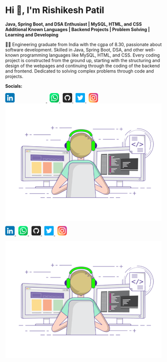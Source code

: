# Hi 👋, I'm Rishikesh Patil

**Java, Spring Boot, and DSA Enthusiast | MySQL, HTML, and CSS Additional Known Languages | Backend Projects | Problem Solving | Learning and Developing**

👨‍💻 Engineering graduate from India with the cgpa of  8.30, passionate about software development. Skilled in Java, Spring Boot, DSA, and other well-known programming languages like MySQL, HTML, and CSS. Every coding project is constructed from the ground up, starting with the structuring and design of the webpages and continuing through the coding of the backend and frontend. Dedicated to solving complex problems through code and projects.

**Socials:**
<div>
    <a href="https://www.linkedin.com/in/patilrishikesh">
        <img src="linkedin.png" alt="instagram" width="30px" style="padding-right: 100px;">
    </a>
    &nbsp; <a href="https://wa.me/919137108042">
        <img src="whatsapp.png" alt="instagram" width="30px">
    </a>
    &nbsp; <a href="https://github.com/TheRishiPatil">
        <img src="github.png" alt="instagram" width="30px">
    </a>
    &nbsp; <a href="https://twitter.com/Rishi9137108042">
        <img src="twitter.png" alt="instagram" width="30px">
    </a>
    &nbsp; <a href="https://www.instagram.com/i_a_m_i_r_o_n_m_a_n/">
        <img src="instagram.png" alt="instagram" width="30px">
    </a>
    <img src="gif.gif" width="500px">
</div>

<p>
        <p>
            <a href="https://www.linkedin.com/in/patilrishikesh">
                <img src="linkedin.png" alt="instagram" width="30px">
            </a>
            &nbsp; <a href="https://wa.me/919137108042">
                <img src="whatsapp.png" alt="instagram" width="30px">
            </a>
            &nbsp; <a href="https://github.com/TheRishiPatil">
                <img src="github.png" alt="instagram" width="30px">
            </a>
            &nbsp; <a href="https://twitter.com/Rishi9137108042">
                <img src="twitter.png" alt="instagram" width="30px">
            </a>
            &nbsp; <a href="https://www.instagram.com/i_a_m_i_r_o_n_m_a_n/">
                <img src="instagram.png" alt="instagram" width="30px">
            </a>
        </p>
        <img src="gif.gif" width="500px">
    </p>
